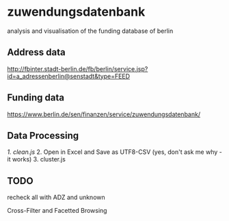 # zuwendungsdatenbank
analysis and visualisation of the funding database of berlin


## Address data
http://fbinter.stadt-berlin.de/fb/berlin/service.jsp?id=a_adressenberlin@senstadt&type=FEED

## Funding data
https://www.berlin.de/sen/finanzen/service/zuwendungsdatenbank/

## Data Processing

_1. clean.js_
2. Open in Excel and Save as UTF8-CSV (yes, don't ask me why - it works)
3. cluster.js

## TODO

recheck all with ADZ and unknown


Cross-Filter and Facetted Browsing  